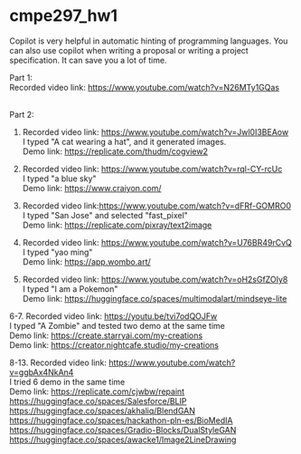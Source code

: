 # cmpe297_hw1

Copilot is very helpful in automatic hinting of programming languages. You can also use copilot when writing a proposal or writing a project specification. It can save you a lot of time.<br />

Part 1: <br />
Recorded video link: https://www.youtube.com/watch?v=N26MTy1GQas <br />
<br />

Part 2:
<br />
1. Recorded video link: https://www.youtube.com/watch?v=Jwl0I3BEAow <br />
I typed "A cat wearing a hat", and it generated images. <br />
Demo link: https://replicate.com/thudm/cogview2  <br />

2. Recorded video link: https://www.youtube.com/watch?v=rql-CY-rcUc <br />
I typed "a blue sky" <br />
Demo link: https://www.craiyon.com/ <br />

3. Recorded video link:https://www.youtube.com/watch?v=dFRf-GOMRO0 <br />
I typed "San Jose" and selected "fast_pixel" <br />
Demo link: https://replicate.com/pixray/text2image <br />

4. Recorded video link: https://www.youtube.com/watch?v=U76BR49rCvQ <br />
I typed "yao ming" <br />
Demo link: https://app.wombo.art/  <br />

5. Recorded video link: https://www.youtube.com/watch?v=oH2sGfZOIy8<br />
I typed "I am a Pokemon" <br />
Demo link:  https://huggingface.co/spaces/multimodalart/mindseye-lite<br />

6-7. Recorded video link: https://youtu.be/tvi7odQOJFw <br />
I typed "A Zombie" and tested two demo at the same time <br />
Demo link: https://create.starryai.com/my-creations <br />
Demo link: https://creator.nightcafe.studio/my-creations<br />

8-13. Recorded video link: https://www.youtube.com/watch?v=ggbAx4NkAn4<br />
I tried 6 demo in the same time<br />
Demo link: https://replicate.com/cjwbw/repaint <br />
https://huggingface.co/spaces/Salesforce/BLIP <br />
https://huggingface.co/spaces/akhaliq/BlendGAN <br />
https://huggingface.co/spaces/hackathon-pln-es/BioMedIA <br />
https://huggingface.co/spaces/Gradio-Blocks/DualStyleGAN <br />
https://huggingface.co/spaces/awacke1/Image2LineDrawing <br />
